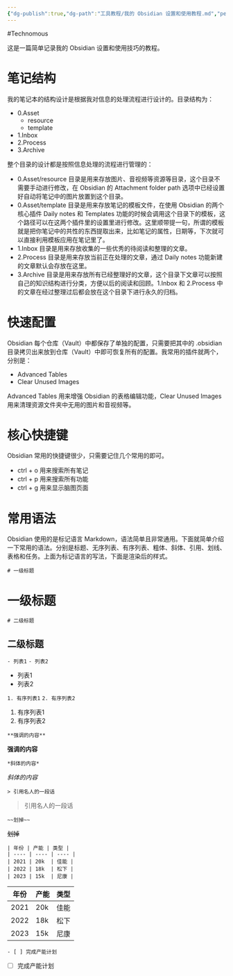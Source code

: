 ```yaml
---
{"dg-publish":true,"dg-path":"工具教程/我的 Obsidian 设置和使用教程.md","permalink":"/工具教程/我的 Obsidian 设置和使用教程/","updated":"2024-02-19T14:44:10.953+08:00"}
---
```


#Technomous

这是一篇简单记录我的 Obsidian 设置和使用技巧的教程。

# 笔记结构

我的笔记本的结构设计是根据我对信息的处理流程进行设计的。目录结构为：

- 0.Asset
	- resource
	- template
- 1.Inbox
- 2.Process
- 3.Archive

整个目录的设计都是按照信息处理的流程进行管理的：

- 0.Asset/resource 目录是用来存放图片、音视频等资源等目录，这个目录不需要手动进行修改，在 Obsidian 的 Attachment folder path 选项中已经设置好自动将笔记中的图片放置到这个目录。
- 0.Asset/template 目录是用来存放笔记的模板文件，在使用 Obsidian 的两个核心插件 Daily notes 和 Templates 功能的时候会调用这个目录下的模板，这个路径可以在这两个插件里的设置里进行修改。这里顺带提一句，所谓的模板就是把你笔记中的共性的东西提取出来，比如笔记的属性，日期等，下次就可以直接利用模板应用在笔记里了。
- 1.Inbox 目录是用来存放收集的一些优秀的待阅读和整理的文章。
- 2.Process 目录是用来存放当前正在处理的文章，通过 Daily notes 功能新建的文章默认会存放在这里。
- 3.Archive 目录是用来存放所有已经整理好的文章，这个目录下文章可以按照自己的知识结构进行分类，方便以后的阅读和回顾。1.Inbox 和 2.Process 中的文章在经过整理过后都会放在这个目录下进行永久的归档。

# 快速配置

Obsidian 每个仓库（Vault）中都保存了单独的配置，只需要把其中的 .obsidian 目录拷贝出来放到仓库（Vault）中即可恢复所有的配置。我常用的插件就两个，分别是：

- Advanced Tables
- Clear Unused Images

Advanced Tables 用来增强 Obsidian 的表格编辑功能，Clear Unused Images 用来清理资源文件夹中无用的图片和音视频等。

# 核心快捷键

Obsidian 常用的快捷键很少，只需要记住几个常用的即可。

- ctrl + o 用来搜索所有笔记
- ctrl + p 用来搜索所有功能
- ctrl + g 用来显示脑图页面

# 常用语法

Obsidian 使用的是标记语言 Markdown，语法简单且非常通用。下面就简单介绍一下常用的语法。分别是标题、无序列表、有序列表、粗体、斜体、引用、划线、表格和任务。上面为标记语言的写法，下面是渲染后的样式。

`# 一级标题`
# 一级标题

`# 二级标题`
## 二级标题

`- 列表1`
`- 列表2`

- 列表1
- 列表2

`1. 有序列表1`
`2. 有序列表2`

1. 有序列表1
2. 有序列表2

`**强调的内容**`

**强调的内容**

`*斜体的内容*`

*斜体的内容*

`> 引用名人的一段话`

> 引用名人的一段话

`~~划掉~~`

~~划掉~~

```
| 年份 | 产能 | 类型 |
| ---- | ---- | ---- |
| 2021 | 20k  | 佳能 |
| 2022 | 18k  | 松下 |
| 2023 | 15k  | 尼康 |
```

| 年份 | 产能 | 类型 |
| ---- | ---- | ---- |
| 2021 | 20k  | 佳能 |
| 2022 | 18k  | 松下 |
| 2023 | 15k  | 尼康 |

`- [ ] 完成产能计划`

- [ ] 完成产能计划









